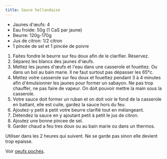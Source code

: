 ```yaml
---
title: Sauce hollandaise
---
```


- Jaunes d'œufs: 4
- Eau froide: 50g (1 CaS par jaune)
- Beurre: 120g-170g
- Jus de citron: 1/2 citron
- 1 pincée de sel et 1 pincée de poivre

1. Faites fondre le beurre sur feu doux afin de le clarifier. Réservez.
1. Séparez les blancs des jaunes d'œufs.
1. Mettez les jaunes d'œufs et l'eau dans une casserole et fouettez. Ou dans un bol au bain marie.
   Il ne faut surtout pas dépasser les 65°c.
1. Mettez votre casserole sur feu doux et fouettez pendant 3 à 4
   minutes afin d'émulsionner les jaunes pour former un sabayon. Ne pas trop chauffer, ne pas faire de vapeur. On doit pouvoir mettre la main sous la casserole.
1. Votre sauce doit former un ruban et on doit voir le fond de la casserole en battant, elle est cuite, gardez la sauce hors du feu.
1. Ajoutez-y petit à petit votre beurre clarifié tout en mélangeant.
1. Détendez la sauce en y ajoutant petit à petit le jus de citron.
1. Ajoutez une bonne pincee de sel.
1. Garder chaud a feu tres doux ou au bain marie ou dans un thermos.

Utiliser dans les 2 heures qui suivent. Ne se garde pas sinon elle devient trop epaisse.

Voir [oeufs pochés](../other/oeufs-poches.md).
